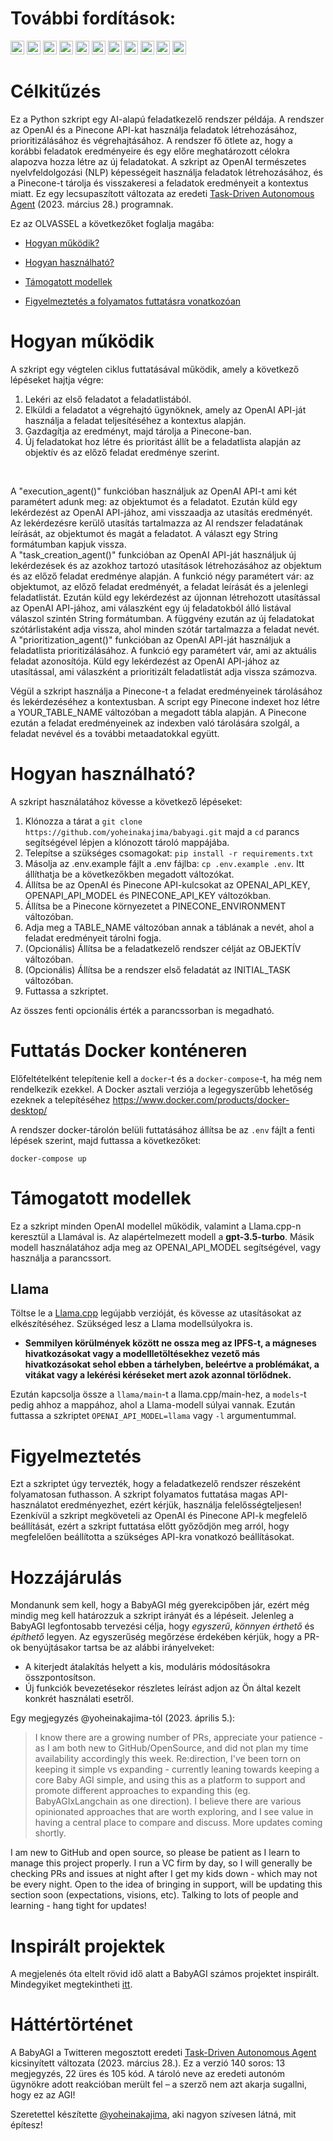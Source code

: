 # További fordítások:

[<img title="Français" alt="Français" src="https://cdn.staticaly.com/gh/hjnilsson/country-flags/master/svg/fr.svg" width="22">](docs/README-fr.md)
[<img title="Portuguese" alt="Portuguese" src="https://cdn.staticaly.com/gh/hjnilsson/country-flags/master/svg/br.svg" width="22">](docs/README-pt-br.md)
[<img title="Romanian" alt="Romanian" src="https://cdn.staticaly.com/gh/hjnilsson/country-flags/master/svg/ro.svg" width="22">](docs/README-ro.md)
[<img title="Russian" alt="Russian" src="https://cdn.staticaly.com/gh/hjnilsson/country-flags/master/svg/ru.svg" width="22">](docs/README-ru.md)
[<img title="Slovenian" alt="Slovenian" src="https://cdn.staticaly.com/gh/hjnilsson/country-flags/master/svg/si.svg" width="22">](docs/README-si.md)
[<img title="Spanish" alt="Spanish" src="https://cdn.staticaly.com/gh/hjnilsson/country-flags/master/svg/es.svg" width="22">](docs/README-es.md)
[<img title="Turkish" alt="Turkish" src="https://cdn.staticaly.com/gh/hjnilsson/country-flags/master/svg/tr.svg" width="22">](docs/README-tr.md)
[<img title="Ukrainian" alt="Ukrainian" src="https://cdn.staticaly.com/gh/hjnilsson/country-flags/master/svg/ua.svg" width="22">](docs/README-ua.md)
[<img title="简体中文" alt="Simplified Chinese" src="https://cdn.staticaly.com/gh/hjnilsson/country-flags/master/svg/cn.svg" width="22">](docs/README-cn.md)
[<img title="繁體中文 (Traditional Chinese)" alt="繁體中文 (Traditional Chinese)" src="https://cdn.staticaly.com/gh/hjnilsson/country-flags/master/svg/tw.svg" width="22">](docs/README-zh-tw.md)
[<img title="日本語" alt="日本語" src="https://cdn.staticaly.com/gh/hjnilsson/country-flags/master/svg/jp.svg" width="22">](docs/README-ja.md)

# Célkitűzés

Ez a Python szkript egy AI-alapú feladatkezelő rendszer példája. A rendszer az OpenAI és a Pinecone API-kat használja feladatok létrehozásához, prioritizálásához és végrehajtásához. A rendszer fő ötlete az, hogy a korábbi feladatok eredményeire és egy előre meghatározott célokra alapozva hozza létre az új feladatokat. A szkript az OpenAI természetes nyelvfeldolgozási (NLP) képességeit használja feladatok létrehozásához, és a Pinecone-t tárolja és visszakeresi a feladatok eredményeit a kontextus miatt. Ez egy lecsupaszított változata az eredeti [Task-Driven Autonomous Agent](https://twitter.com/yoheinakajima/status/1640934493489070080?s=20) (2023. március 28.) programnak.

Ez az OLVASSEL a következőket foglalja magába:

- [Hogyan működik?](#how-it-works)

- [Hogyan használható?](#how-to-use)

- [Támogatott modellek](#supported-models)

- [Figyelmeztetés a folyamatos futtatásra vonatkozóan](#continous-script-warning)

# Hogyan működik<a name="how-it-works"></a>

A szkript egy végtelen ciklus futtatásával működik, amely a következő lépéseket hajtja végre:

 1. Lekéri az első feladatot a feladatlistából.
 2. Elküldi a feladatot a végrehajtó ügynöknek, amely az OpenAI API-ját használja a feladat teljesítéséhez a kontextus alapján.
 3. Gazdagítja az eredményt, majd tárolja a Pinecone-ban.
 4. Új feladatokat hoz létre és prioritást állít be a feladatlista alapján az objektív és az előző feladat eredménye szerint.
   </br>

A "execution_agent()" funkcióban használjuk az OpenAI API-t ami két paramétert adunk meg: az objektumot és a feladatot. Ezután küld egy lekérdezést az OpenAI API-jához, ami visszaadja az utasítás eredményét. Az lekérdezésre kerülő utasítás tartalmazza az AI rendszer feladatának leírását, az objektumot és magát a feladatot. A választ egy String formátumban kapjuk vissza.
</br>
A "task_creation_agent()" funkcióban az OpenAI API-ját használjuk új lekérdezések és az azokhoz tartozó utasítások létrehozásához az objektum és az előző feladat eredménye alapján. A funkció négy paramétert vár: az objektumot, az előző feladat eredményét, a feladat leírását és a jelenlegi feladatlistát. Ezután küld egy lekérdezést az újonnan létrehozott utasítással az OpenAI API-jához, ami válaszként egy új feladatokból álló listával válaszol szintén String formátumban. A függvény ezután az új feladatokat szótárlistaként adja vissza, ahol minden szótár tartalmazza a feladat nevét.
</br>
A "prioritization_agent()" funkcióban az OpenAI API-ját használjuk a feladatlista prioritizálásához. A funkció egy paramétert vár, ami az aktuális feladat azonosítója. Küld egy lekérdezést az OpenAI API-jához az utasítással, ami válaszként a prioritizált feladatlistát adja vissza számozva.

Végül a szkript használja a Pinecone-t a feladat eredményeinek tárolásához és lekérdezéséhez a kontextusban. A script egy Pinecone indexet hoz létre a YOUR_TABLE_NAME változóban a megadott tábla alapján. A Pinecone ezután a feladat eredményeinek az indexben való tárolására szolgál, a feladat nevével és a további metaadatokkal együtt.

# Hogyan használható?<a name="how-to-use"></a>

A szkript használatához kövesse a következő lépéseket:

1. Klónozza a tárat a `git clone https://github.com/yoheinakajima/babyagi.git` majd a `cd` parancs segítségével lépjen a klónozott tároló mappájába.
2. Telepítse a szükséges csomagokat: `pip install -r requirements.txt`
3. Másolja az .env.example fájlt a .env fájlba: `cp .env.example .env`. Itt állíthatja be a következőkben megadott változókat.
4. Állítsa be az OpenAI és Pinecone API-kulcsokat az OPENAI_API_KEY, OPENAPI_API_MODEL és PINECONE_API_KEY változókban.
5. Állítsa be a Pinecone környezetet a PINECONE_ENVIRONMENT változóban.
6. Adja meg a TABLE_NAME változóban annak a táblának a nevét, ahol a feladat eredményeit tárolni fogja.
7. (Opcionális) Állítsa be a feladatkezelő rendszer célját az OBJEKTÍV változóban.
8. (Opcionális) Állítsa be a rendszer első feladatát az INITIAL_TASK változóban.
9. Futtassa a szkriptet.

Az összes fenti opcionális érték a parancssorban is megadható.


# Futtatás Docker konténeren

Előfeltételként telepítenie kell a `docker`-t és a `docker-compose`-t, ha még nem rendelkezik ezekkel. A Docker asztali verziója a legegyszerűbb lehetőség ezeknek a telepítéséhez https://www.docker.com/products/docker-desktop/

A rendszer docker-tárolón belüli futtatásához állítsa be az `.env` fájlt a fenti lépések szerint, majd futtassa a következőket:

```
docker-compose up
```

# Támogatott modellek<a name="supported-models"></a>

Ez a szkript minden OpenAI modellel működik, valamint a Llama.cpp-n keresztül a Llamával is. Az alapértelmezett modell a **gpt-3.5-turbo**. Másik modell használatához adja meg az OPENAI_API_MODEL segítségével, vagy használja a parancssort.

## Llama

Töltse le a [Llama.cpp](https://github.com/ggerganov/llama.cpp) legújabb verzióját, és kövesse az utasításokat az elkészítéséhez. Szükséged lesz a Llama modellsúlyokra is.

- **Semmilyen körülmények között ne ossza meg az IPFS-t, a mágneses hivatkozásokat vagy a modellletöltésekhez vezető más hivatkozásokat sehol ebben a tárhelyben, beleértve a problémákat, a vitákat vagy a lekérési kéréseket mert azok azonnal törlődnek.**

Ezután kapcsolja össze a `llama/main`-t a llama.cpp/main-hez, a `models`-t pedig ahhoz a mappához, ahol a Llama-modell súlyai vannak. Ezután futtassa a szkriptet `OPENAI_API_MODEL=llama` vagy `-l` argumentummal.

# Figyelmeztetés<a name="continous-script-warning"></a>

Ezt a szkriptet úgy tervezték, hogy a feladatkezelő rendszer részeként folyamatosan futhasson. A szkript folyamatos futtatása magas API-használatot eredményezhet, ezért kérjük, használja felelősségteljesen! Ezenkívül a szkript megköveteli az OpenAI és Pinecone API-k megfelelő beállítását, ezért a szkript futtatása előtt győződjön meg arról, hogy megfelelően beállította a szükséges API-kra vonatkozó beállításokat.

# Hozzájárulás

Mondanunk sem kell, hogy a BabyAGI még gyerekcipőben jár, ezért még mindig meg kell határozzuk a szkript irányát és a lépéseit. Jelenleg a BabyAGI legfontosabb tervezési célja, hogy _egyszerű_, _könnyen érthető_ és _építhető_ legyen. Az egyszerűség megőrzése érdekében kérjük, hogy a PR-ok benyújtásakor tartsa be az alábbi irányelveket:

- A kiterjedt átalakítás helyett a kis, moduláris módosításokra összpontosítson.
- Új funkciók bevezetésekor részletes leírást adjon az Ön által kezelt konkrét használati esetről.

Egy megjegyzés @yoheinakajima-tól (2023. április 5.):

> I know there are a growing number of PRs, appreciate your patience - as I am both new to GitHub/OpenSource, and did not plan my time availability accordingly this week. Re:direction, I've been torn on keeping it simple vs expanding - currently leaning towards keeping a core Baby AGI simple, and using this as a platform to support and promote different approaches to expanding this (eg. BabyAGIxLangchain as one direction). I believe there are various opinionated approaches that are worth exploring, and I see value in having a central place to compare and discuss. More updates coming shortly.

I am new to GitHub and open source, so please be patient as I learn to manage this project properly. I run a VC firm by day, so I will generally be checking PRs and issues at night after I get my kids down - which may not be every night. Open to the idea of bringing in support, will be updating this section soon (expectations, visions, etc). Talking to lots of people and learning - hang tight for updates!

# Inspirált projektek

A megjelenés óta eltelt rövid idő alatt a BabyAGI számos projektet inspirált. Mindegyiket megtekintheti [itt](inspired-projects.md).

# Háttértörténet

A BabyAGI a Twitteren megosztott eredeti [Task-Driven Autonomous Agent](https://twitter.com/yoheinakajima/status/1640934493489070080?s=20) kicsinyített változata (2023. március 28.). Ez a verzió 140 soros: 13 megjegyzés, 22 üres és 105 kód. A tároló neve az eredeti autonóm ügynökre adott reakcióban merült fel – a szerző nem azt akarja sugallni, hogy ez az AGI!

Szeretettel készítette [@yoheinakajima](https://twitter.com/yoheinakajima), aki nagyon szívesen látná, mit építesz!